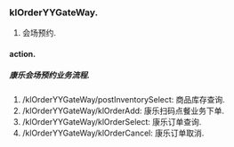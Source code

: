 ### klOrderYYGateWay.
1. 会场预约.


#### action.

##### 康乐会场预约业务流程.
1. /klOrderYYGateWay/postInventorySelect:     商品库存查询.
1. /klOrderYYGateWay/klOrderAdd:              康乐扫码点餐业务下单.
1. /klOrderYYGateWay/klOrderSelect:           康乐订单查询.
1. /klOrderYYGateWay/klOrderCancel:           康乐订单取消.